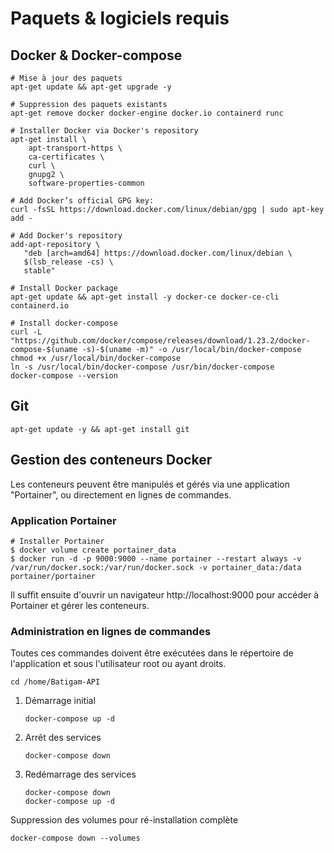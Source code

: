# Paquets & logiciels requis

## Docker & Docker-compose
```
# Mise à jour des paquets
apt-get update && apt-get upgrade -y

# Suppression des paquets existants
apt-get remove docker docker-engine docker.io containerd runc

# Installer Docker via Docker's repository
apt-get install \
    apt-transport-https \
    ca-certificates \
    curl \
    gnupg2 \
    software-properties-common

# Add Docker’s official GPG key:
curl -fsSL https://download.docker.com/linux/debian/gpg | sudo apt-key add -

# Add Docker's repository
add-apt-repository \
   "deb [arch=amd64] https://download.docker.com/linux/debian \
   $(lsb_release -cs) \
   stable"

# Install Docker package
apt-get update && apt-get install -y docker-ce docker-ce-cli containerd.io

# Install docker-compose
curl -L "https://github.com/docker/compose/releases/download/1.23.2/docker-compose-$(uname -s)-$(uname -m)" -o /usr/local/bin/docker-compose
chmod +x /usr/local/bin/docker-compose
ln -s /usr/local/bin/docker-compose /usr/bin/docker-compose
docker-compose --version
```
## Git
```
apt-get update -y && apt-get install git
```

## Gestion des conteneurs Docker
Les conteneurs peuvent être manipulés et gérés via une application "Portainer", ou directement en lignes de commandes.

### Application Portainer
```
# Installer Portainer
$ docker volume create portainer_data
$ docker run -d -p 9000:9000 --name portainer --restart always -v /var/run/docker.sock:/var/run/docker.sock -v portainer_data:/data portainer/portainer
```
Il suffit ensuite d'ouvrir un navigateur http://localhost:9000 pour accéder à Portainer et gérer les conteneurs.
    
### Administration en lignes de commandes
Toutes ces commandes doivent être exécutées dans le répertoire de l'application et sous l'utilisateur root ou ayant droits.
    
```cd /home/Batigam-API```

1. Démarrage initial
    ```
    docker-compose up -d
    ```
2. Arrêt des services
    ```
    docker-compose down
    ```
3. Redémarrage des services
    ```
    docker-compose down
    docker-compose up -d
    ```

Suppression des volumes pour ré-installation complète

```docker-compose down --volumes```